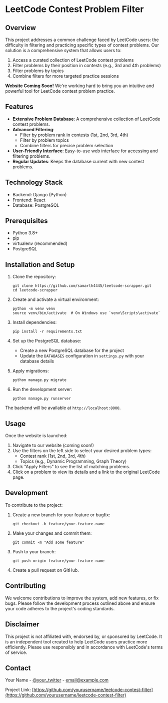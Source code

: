 # LeetCode Contest Problem Filter

## Overview

This project addresses a common challenge faced by LeetCode users: the difficulty in filtering and practicing specific types of contest problems. Our solution is a comprehensive system that allows users to:

1. Access a curated collection of LeetCode contest problems
2. Filter problems by their position in contests (e.g., 3rd and 4th problems)
3. Filter problems by topics
4. Combine filters for more targeted practice sessions

**Website Coming Soon!** We're working hard to bring you an intuitive and powerful tool for LeetCode contest problem practice.

## Features

- **Extensive Problem Database**: A comprehensive collection of LeetCode contest problems.
- **Advanced Filtering**: 
  - Filter by problem rank in contests (1st, 2nd, 3rd, 4th)
  - Filter by problem topics
  - Combine filters for precise problem selection
- **User-Friendly Interface**: Easy-to-use web interface for accessing and filtering problems.
- **Regular Updates**: Keeps the database current with new contest problems.

## Technology Stack

- Backend: Django (Python)
- Frontend: React
- Database: PostgreSQL

## Prerequisites

- Python 3.8+
- pip
- virtualenv (recommended)
- PostgreSQL

## Installation and Setup

1. Clone the repository:
   ```
   git clone https://github.com/samarth4445/leetcode-scrapper.git
   cd leetcode-scrapper
   ```

2. Create and activate a virtual environment:
   ```
   python -m venv venv
   source venv/bin/activate  # On Windows use `venv\Scripts\activate`
   ```

3. Install dependencies:
   ```
   pip install -r requirements.txt
   ```

4. Set up the PostgreSQL database:
   - Create a new PostgreSQL database for the project
   - Update the `DATABASES` configuration in `settings.py` with your database details

5. Apply migrations:
   ```
   python manage.py migrate
   ```

6. Run the development server:
   ```
   python manage.py runserver
   ```

The backend will be available at `http://localhost:8000`.

## Usage

Once the website is launched:

1. Navigate to our website (coming soon!)
2. Use the filters on the left side to select your desired problem types:
   - Contest rank (1st, 2nd, 3rd, 4th)
   - Topics (e.g., Dynamic Programming, Graph Theory)
3. Click "Apply Filters" to see the list of matching problems.
4. Click on a problem to view its details and a link to the original LeetCode page.

## Development

To contribute to the project:

1. Create a new branch for your feature or bugfix:
   ```
   git checkout -b feature/your-feature-name
   ```

2. Make your changes and commit them:
   ```
   git commit -m "Add some feature"
   ```

3. Push to your branch:
   ```
   git push origin feature/your-feature-name
   ```

4. Create a pull request on GitHub.

## Contributing

We welcome contributions to improve the system, add new features, or fix bugs. Please follow the development process outlined above and ensure your code adheres to the project's coding standards.

## Disclaimer

This project is not affiliated with, endorsed by, or sponsored by LeetCode. It is an independent tool created to help LeetCode users practice more efficiently. Please use responsibly and in accordance with LeetCode's terms of service.

## Contact

Your Name - [@your_twitter](https://twitter.com/your_twitter) - email@example.com

Project Link: [https://github.com/yourusername/leetcode-contest-filter](https://github.com/yourusername/leetcode-contest-filter)

